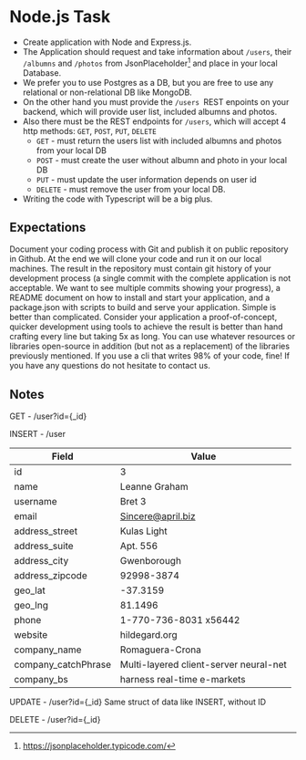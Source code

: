 # Node.js Task 

- Create application with Node and Express.js.
- The Application should request and take information about `/users`, their `/albumns` and `/photos` from JsonPlaceholder[^1] and place in your local Database.
- We prefer you to use Postgres as a DB, but you are free to use any relational or non-relational DB like MongoDB.
- On the other hand you must provide the `/users `REST enpoints on your backend, which will provide user list, included albumns and photos.
- Also there must be the REST endpoints for `/users`, which will accept 4 http methods:  `GET`, `POST`, `PUT`, `DELETE`
  - `GET` - must return the users list with included albumns and photos from your local DB
  - `POST` - must create the user without albumn and photo in your local DB
  - `PUT` - must update the user information depends on user id
  - `DELETE` - must remove the user from your local DB.
- Writing the code with Typescript will be a big plus. 
  
## Expectations
Document your coding process with Git and publish it on public repository in Github. At the end we will clone your code and run it on our local machines. The result in the repository must contain git history of your development process (a single commit with the complete application is not acceptable. We want to see multiple commits showing your progress), a README document on how to install and start your application, and a package.json with scripts to build and serve your application. Simple is better than complicated. Consider your application a proof-of-concept, quicker development using tools to achieve the result is better than hand crafting every line but taking 5x as long. You can use whatever resources or libraries open-source in addition (but not as a replacement) of the libraries previously mentioned. If you use a cli that writes 98% of your code, fine! If you have any questions do not hesitate to contact us. 

[^1]: https://jsonplaceholder.typicode.com/



## Notes
GET - /user?id={_id}

INSERT - /user

| Field | Value |
| - | - |
|id|3
|name|Leanne Graham
|username|Bret 3
|email|Sincere@april.biz
|address_street|Kulas Light
|address_suite|Apt. 556
|address_city|Gwenborough
|address_zipcode|92998-3874
|geo_lat|-37.3159
|geo_lng|81.1496
|phone|1-770-736-8031 x56442
|website|hildegard.org
|company_name|Romaguera-Crona
|company_catchPhrase|Multi-layered client-server neural-net
|company_bs|harness real-time e-markets

UPDATE - /user?id={_id}
  Same struct of data like INSERT, without ID

DELETE - /user?id={_id}